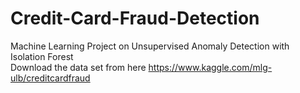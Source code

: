 # Credit-Card-Fraud-Detection
Machine Learning Project on Unsupervised Anomaly Detection with Isolation Forest<br>
Download the data set from here
https://www.kaggle.com/mlg-ulb/creditcardfraud
